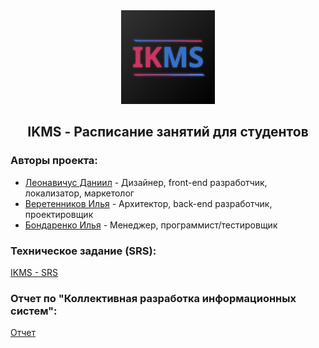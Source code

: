 <div align="center">
<img src="/assets/icons/schedule.png" width="150"/>
<h2>IKMS - Расписание занятий для студентов</h2>
</div>

### Авторы проекта:

- [Леонавичус Даниил](https://github.com/Leonavichus) - Дизайнер, front-end разработчик, локализатор, маркетолог
- [Веретенников Илья](https://github.com/tlgWTF) - Архитектор, back-end разработчик, проектировщик
- [Бондаренко Илья](https://github.com/MolunSIB) - Менеджер, программист/тестировщик

### Техническое задание (SRS):
[IKMS - SRS](https://docs.google.com/document/d/10sqhghdV3PXTvH0ubZMiPuQtnyDth4-Inlv4X9XUygI/edit?usp=sharing) 

### Отчет по "Коллективная разработка информационных систем":
[Отчет](https://docs.google.com/document/d/1SonMYUt5z4BSxxgztD57X3-lMTR5QTtIgK2n1lfCqKk/edit)
